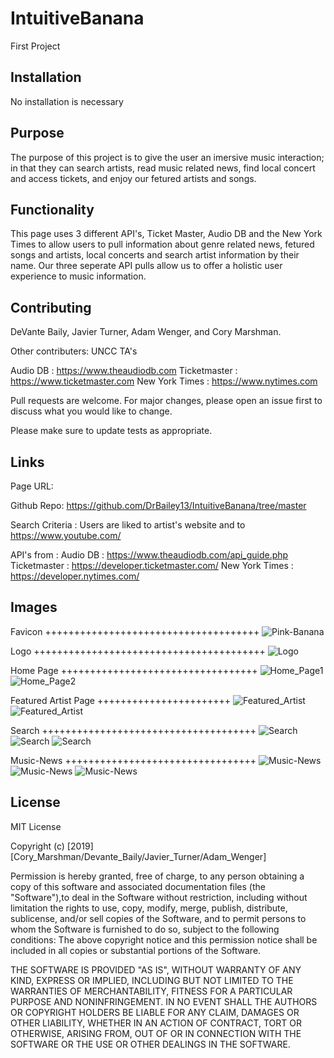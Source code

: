 # IntuitiveBanana
First Project 

## Installation

No installation is necessary

## Purpose
The purpose of this project is to give the user an imersive music interaction; in that they can search artists, read music related news, find local concert and access tickets, and enjoy our fetured artists and songs. 

## Functionality

This page uses 3 different API's, Ticket Master, Audio DB and the New York Times to allow users to pull information about genre related news, fetured songs and artists, local concerts and search artist information by their name. Our three seperate API pulls allow us to offer a holistic user experience to music information. 

## Contributing

DeVante Baily, Javier Turner, Adam Wenger, and Cory Marshman. 

Other contributers: UNCC TA's

Audio DB : https://www.theaudiodb.com 
Ticketmaster : https://www.ticketmaster.com
New York Times : https://www.nytimes.com

Pull requests are welcome. For major changes, please open an issue first to discuss what you would like to change.

Please make sure to update tests as appropriate.

## Links

Page URL: 

Github Repo: https://github.com/DrBailey13/IntuitiveBanana/tree/master

Search Criteria : 
    Users are liked to artist's website and to https://www.youtube.com/

API's from : 
    Audio DB : https://www.theaudiodb.com/api_guide.php
    Ticketmaster : https://developer.ticketmaster.com/
    New York Times : https://developer.nytimes.com/

## Images

Favicon +++++++++++++++++++++++++++++++++++++
![Pink-Banana](assets/images/pink-banana-favicon.png)

Logo ++++++++++++++++++++++++++++++++++++++++
![Logo](assets/images/intuitive_banana.png)

Home Page ++++++++++++++++++++++++++++++++++
![Home_Page1](assets/images/home_page/home_page1.png)
![Home_Page2](assets/images/home_page/home_page2.png)

Featured Artist Page +++++++++++++++++++++++
![Featured_Artist](assets/images/featured_artist/featured_artist1.png)
![Featured_Artist](assets/images/featured_artist/featured_artist2.png)

Search +++++++++++++++++++++++++++++++++++++
![Search](assets/images/search/search1.png)
![Search](assets/images/search/search2.png)
![Search](assets/images/search/search3.png)

Music-News +++++++++++++++++++++++++++++++++
![Music-News](assets/images/music_news/music_news1.png)
![Music-News](assets/images/music_news/music_news2.png)
![Music-News](assets/images/music_news/music_news3.png)


## License
MIT License

Copyright (c) [2019] [Cory_Marshman/Devante_Baily/Javier_Turner/Adam_Wenger]

Permission is hereby granted, free of charge, to any person obtaining a copy of this software and associated documentation files (the "Software"),to deal in the Software without restriction, including without limitation the rights to use, copy, modify, merge, publish, distribute, sublicense, and/or sell copies of the Software, and to permit persons to whom the Software is furnished to do so, subject to the following conditions: The above copyright notice and this permission notice shall be included in all copies or substantial portions of the Software.

THE SOFTWARE IS PROVIDED "AS IS", WITHOUT WARRANTY OF ANY KIND, EXPRESS OR IMPLIED, INCLUDING BUT NOT LIMITED TO THE WARRANTIES OF MERCHANTABILITY, FITNESS FOR A PARTICULAR PURPOSE AND NONINFRINGEMENT. IN NO EVENT SHALL THE AUTHORS OR COPYRIGHT HOLDERS BE LIABLE FOR ANY CLAIM, DAMAGES OR OTHER LIABILITY, WHETHER IN AN ACTION OF CONTRACT, TORT OR OTHERWISE, ARISING FROM, OUT OF OR IN CONNECTION WITH THE SOFTWARE OR THE USE OR OTHER DEALINGS IN THE SOFTWARE.